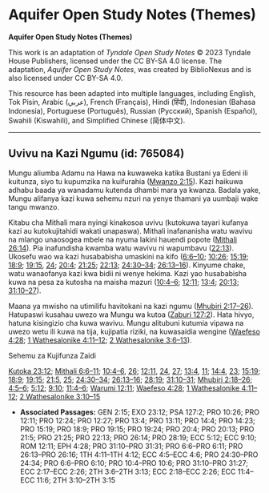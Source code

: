 # Aquifer Open Study Notes (Themes)

**Aquifer Open Study Notes (Themes)**

This work is an adaptation of *Tyndale Open Study Notes* © 2023 Tyndale House Publishers, licensed under the CC BY\-SA 4\.0 license. The adaptation, *Aquifer Open Study Notes*, was created by BiblioNexus and is also licensed under CC BY\-SA 4\.0\.

This resource has been adapted into multiple languages, including English, Tok Pisin, Arabic (عربي), French (Français), Hindi (हिंदी), Indonesian (Bahasa Indonesia), Portuguese (Português), Russian (Русский), Spanish (Español), Swahili (Kiswahili), and Simplified Chinese (简体中文).



--------------------------------

## Uvivu na Kazi Ngumu (id: 765084)

Mungu aliumba Adamu na Hawa na kuwaweka katika Bustani ya Edeni ili kuitunza, siyo tu kupumzika na kuifurahia ([Mwanzo 2:15](https://ref.ly/Gen2:15)). Kazi haikuwa adhabu baada ya wanadamu kutenda dhambi mara ya kwanza. Badala yake, Mungu alifanya kazi kuwa sehemu nzuri na yenye thamani ya uumbaji wake tangu mwanzo.

Kitabu cha Mithali mara nyingi kinakosoa uvivu (kutokuwa tayari kufanya kazi au kutokujitahidi wakati unapaswa). Mithali inafananisha watu wavivu na mlango unaosogea mbele na nyuma lakini hauendi popote ([Mithali 26:14](https://ref.ly/Prov26:14)). Pia inafundisha kwamba watu wavivu ni wapumbavu ([22:13](https://ref.ly/Prov22:13)). Ukosefu wao wa kazi husababisha umaskini na kifo ([6:6–10](https://ref.ly/Prov6:6-Prov6:10); [10:26](https://ref.ly/Prov10:26); [15:19](https://ref.ly/Prov15:19); [18:9](https://ref.ly/Prov18:9); [19:15](https://ref.ly/Prov19:15), [24](https://ref.ly/Prov19:24); [20:4](https://ref.ly/Prov20:4); [21:25](https://ref.ly/Prov21:25); [22:13](https://ref.ly/Prov22:13); [24:30–34](https://ref.ly/Prov24:30-Prov24:34); [26:13–16](https://ref.ly/Prov26:13-Prov26:16)). Kinyume chake, watu wanaofanya kazi kwa bidii ni wenye hekima. Kazi yao husababisha kuwa na pesa za kutosha na maisha mazuri ([10:4–6](https://ref.ly/Prov10:4-Prov10:6); [12:11](https://ref.ly/Prov12:11); [13:4](https://ref.ly/Prov13:4); [20:13](https://ref.ly/Prov20:13); [31:10–27](https://ref.ly/Prov31:10-Prov31:27)).

Maana ya mwisho na utimilifu havitokani na kazi ngumu ([Mhubiri 2:17–26](https://ref.ly/Eccl2:17-Eccl2:26)). Hatupaswi kusahau uwezo wa Mungu wa kutoa ([Zaburi 127:2](https://ref.ly/Ps127:2)). Hata hivyo, hatuna kisingizio cha kuwa wavivu. Mungu alitubuni kutumia vipawa na uwezo wetu ili kuwa na tija, kujipatia riziki, na kuwasaidia wengine ([Waefeso 4:28](https://ref.ly/Eph4:28); [1 Wathesalonike 4:11–12](https://ref.ly/1Thess4:11-1Thess4:12); [2 Wathesalonike 3:6–13](https://ref.ly/2Thess3:6-2Thess3:13)).

Sehemu za Kujifunza Zaidi

[Kutoka 23:12](https://ref.ly/Exod23:12); [Mithali 6:6–11](https://ref.ly/Prov6:6-Prov6:11); [10:4–6](https://ref.ly/Prov10:4-Prov10:6), [26](https://ref.ly/Prov10:26); [12:11](https://ref.ly/Prov12:11), [24](https://ref.ly/Prov12:24), [27](https://ref.ly/Prov12:27); [13:4](https://ref.ly/Prov13:4), [11](https://ref.ly/Prov13:11); [14:4](https://ref.ly/Prov14:4), [23](https://ref.ly/Prov14:23); [15:19](https://ref.ly/Prov15:19); [18:9](https://ref.ly/Prov18:9); [19:15](https://ref.ly/Prov19:15); [21:5](https://ref.ly/Prov21:5), [25](https://ref.ly/Prov21:25); [24:30–34](https://ref.ly/Prov24:30-Prov24:34); [26:13–16](https://ref.ly/Prov26:13-Prov26:16); [28:19](https://ref.ly/Prov28:19); [31:10–31](https://ref.ly/Prov31:10-Prov31:31); [Mhubiri 2:18–26](https://ref.ly/Eccl2:18-Eccl2:26); [4:5–6](https://ref.ly/Eccl4:5-Eccl4:6); [5:12](https://ref.ly/Eccl5:12); [9:10](https://ref.ly/Eccl9:10); [11:4–6](https://ref.ly/Eccl11:4-Eccl11:6); [Warumi 12:11](https://ref.ly/Rom12:11); [Waefeso 4:28](https://ref.ly/Eph4:28); [1 Wathesalonike 4:11–12](https://ref.ly/1Thess4:11-1Thess4:12); [2 Wathesalonike 3:10–15](https://ref.ly/2Thess3:10-2Thess3:15)

* **Associated Passages:** GEN 2:15; EXO 23:12; PSA 127:2; PRO 10:26; PRO 12:11; PRO 12:24; PRO 12:27; PRO 13:4; PRO 13:11; PRO 14:4; PRO 14:23; PRO 15:19; PRO 18:9; PRO 19:15; PRO 19:24; PRO 20:4; PRO 20:13; PRO 21:5; PRO 21:25; PRO 22:13; PRO 26:14; PRO 28:19; ECC 5:12; ECC 9:10; ROM 12:11; EPH 4:28; PRO 31:10–PRO 31:31; PRO 6:6–PRO 6:11; PRO 26:13–PRO 26:16; 1TH 4:11–1TH 4:12; ECC 4:5–ECC 4:6; PRO 24:30–PRO 24:34; PRO 6:6–PRO 6:10; PRO 10:4–PRO 10:6; PRO 31:10–PRO 31:27; ECC 2:17–ECC 2:26; 2TH 3:6–2TH 3:13; ECC 2:18–ECC 2:26; ECC 11:4–ECC 11:6; 2TH 3:10–2TH 3:15

